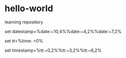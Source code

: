 # hello-world
learning repository


set
datestamp=%date:~10,4%%date:~4,2%%date:~7,2%

set
tt=%time: =0%

set
timestamp=%tt:~0,2%%tt:~3,2%%tt:~6,2%



